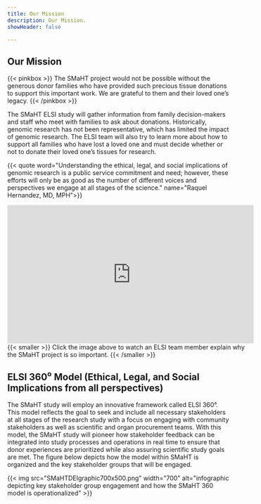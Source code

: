 ```yaml
---
title: Our Mission
description: Our Mission.
showHeader: false

---
```


## Our Mission
{{< pinkbox >}}
The SMaHT project would not be possible without the generous donor families who have provided such precious tissue donations to support this important work. We are grateful to them and their loved one’s legacy.
{{< /pinkbox >}}

The SMaHT ELSI study will gather information from family decision-makers and staff who meet with families to ask about donations. Historically, genomic research has not been representative, which has limited the impact of genomic research. The ELSI team will also try to learn more about how to support all families who have lost a loved one and must decide whether or not to donate their loved one’s tissues for research.

{{< quote word="Understanding the ethical, legal, and social implications of genomic research is a public service commitment and need; however, these efforts will only be as good as the number of different voices and perspectives we engage at all stages of the science." name="Raquel Hernandez, MD, MPH">}}

<div style="width: 560px; margin: auto">
<iframe width="560" height="315" src="https://www.youtube.com/embed/BTQxMr3GBDw?si=Jaz_3I-GrxARLW97" title="YouTube video player" frameborder="0" allow="accelerometer; autoplay; clipboard-write; encrypted-media; gyroscope; picture-in-picture; web-share" referrerpolicy="strict-origin-when-cross-origin" allowfullscreen></iframe>
{{< smaller >}}
Click the image above to watch an ELSI team member explain why the SMaHT project is so important.
{{< /smaller >}}
</div>

## ELSI 360⁰ Model (Ethical, Legal, and Social Implications from all perspectives)

The SMaHT study will employ an innovative framework called ELSI 360°. This model reflects the goal to seek and include all necessary stakeholders at all stages of the research study with a focus on engaging with community stakeholders as well as scientific and organ procurement teams. With this model, the SMaHT study will pioneer how stakeholder feedback can be integrated into study processes and operations in real time to ensure that donor experiences are prioritized while also assuring scientific study goals are met. The figure below depicts how the model within SMaHT is organized and the key stakeholder groups that will be engaged.

{{< img src="SMaHTDEIgraphic700x500.png" width="700" alt="infographic depicting key stakeholder group engagement and how the SMaHT 360 model is operationalized" >}}

